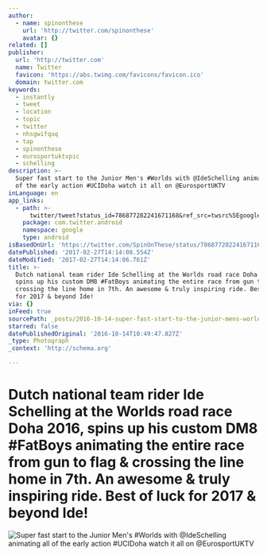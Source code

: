 ```yaml
---
author:
  - name: spinonthese
    url: 'http://twitter.com/spinonthese'
    avatar: {}
related: []
publisher:
  url: 'http://twitter.com'
  name: Twitter
  favicon: 'https://abs.twimg.com/favicons/favicon.ico'
  domain: twitter.com
keywords:
  - instantly
  - tweet
  - location
  - topic
  - twitter
  - nhsgwifquq
  - tap
  - spinonthese
  - eurosportuktvpic
  - schelling
description: >-
  Super fast start to the Junior Men's #Worlds with @IdeSchelling animating all
  of the early action #UCIDoha watch it all on @EurosportUKTV
inLanguage: en
app_links:
  - path: >-
      twitter/tweet?status_id=786877282241671168&ref_src=twsrc%5Egoogle%7Ctwcamp%5Eandroidseo%7Ctwgr%5Estatus%7Ctwterm%5E786877282241671168
    package: com.twitter.android
    namespace: google
    type: android
isBasedOnUrl: 'https://twitter.com/SpinOnThese/status/786877282241671168'
datePublished: '2017-02-27T14:14:08.554Z'
dateModified: '2017-02-27T14:14:06.761Z'
title: >-
  Dutch national team rider Ide Schelling at the Worlds road race Doha 2016,
  spins up his custom DM8 #FatBoys animating the entire race from gun to flag &
  crossing the line home in 7th. An awesome & truly inspiring ride. Best of luck
  for 2017 & beyond Ide!
via: {}
inFeed: true
sourcePath: _posts/2016-10-14-super-fast-start-to-the-junior-mens-worlds-with-ideschell.md
starred: false
datePublishedOriginal: '2016-10-14T10:49:47.827Z'
_type: Photograph
_context: 'http://schema.org'

---
```

# Dutch national team rider Ide Schelling at the Worlds road race Doha 2016, spins up his custom DM8 \#FatBoys animating the entire race from gun to flag & crossing the line home in 7th. An awesome & truly inspiring ride. Best of luck for 2017 & beyond Ide!
![Super fast start to the Junior Men's #Worlds with @IdeSchelling animating all of the early action #UCIDoha watch it all on @EurosportUKTV](https://imgflo.herokuapp.com/graph/2b2431f8e7ba7b0/baaf5d389758afbd97371a3d46cf78dc/noop.jpg?input=https%3A%2F%2Fpbs.twimg.com%2Fmedia%2FCuuMEGUWYAAs3V8.jpg%3Alarge)